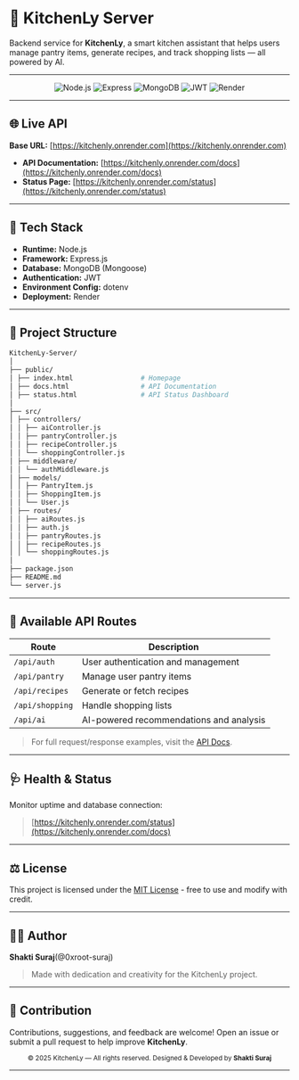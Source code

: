 # 🍳 KitchenLy Server

Backend service for **KitchenLy**, a smart kitchen assistant that helps users manage pantry items, generate recipes, and track shopping lists — all powered by AI.

---

<p align="center">
  <img src="https://img.shields.io/badge/Node.js-43853D?style=for-the-badge&logo=node.js&logoColor=white" alt="Node.js" />
  <img src="https://img.shields.io/badge/Express.js-000000?style=for-the-badge&logo=express&logoColor=white" alt="Express" />
  <img src="https://img.shields.io/badge/MongoDB-4EA94B?style=for-the-badge&logo=mongodb&logoColor=white" alt="MongoDB" />
  <img src="https://img.shields.io/badge/JWT-000000?style=for-the-badge&logo=jsonwebtokens&logoColor=white" alt="JWT" />
  <img src="https://img.shields.io/badge/Deployed%20on-Render-46E3B7?style=for-the-badge&logo=render&logoColor=white" alt="Render" />
</p>

---

## 🌐 Live API

**Base URL:** [https://kitchenly.onrender.com](https://kitchenly.onrender.com)

- **API Documentation:** [https://kitchenly.onrender.com/docs](https://kitchenly.onrender.com/docs)  
- **Status Page:** [https://kitchenly.onrender.com/status](https://kitchenly.onrender.com/status)

---

## 🧩 Tech Stack

- **Runtime:** Node.js  
- **Framework:** Express.js  
- **Database:** MongoDB (Mongoose)  
- **Authentication:** JWT  
- **Environment Config:** dotenv  
- **Deployment:** Render  

---

## 📁 Project Structure

```bash
KitchenLy-Server/
│
├── public/
│ ├── index.html                 # Homepage
│ ├── docs.html                  # API Documentation
│ ├── status.html                # API Status Dashboard
│
├── src/
│ ├── controllers/
│ │ ├── aiController.js
│ │ ├── pantryController.js
│ │ ├── recipeController.js
│ │ └── shoppingController.js
│ ├── middleware/
│ │ └── authMiddleware.js
│ ├── models/
│ │ ├── PantryItem.js
│ │ ├── ShoppingItem.js
│ │ └── User.js
│ ├── routes/
│ │ ├── aiRoutes.js
│ │ ├── auth.js
│ │ ├── pantryRoutes.js
│ │ ├── recipeRoutes.js
│ │ └── shoppingRoutes.js
│
├── package.json
├── README.md
└── server.js
```

---

## 🚀 Available API Routes

| Route | Description |
|-------|--------------|
| `/api/auth` | User authentication and management |
| `/api/pantry` | Manage user pantry items |
| `/api/recipes` | Generate or fetch recipes |
| `/api/shopping` | Handle shopping lists |
| `/api/ai` | AI-powered recommendations and analysis |

> For full request/response examples, visit the [API Docs](https://kitchenly.onrender.com/docs).

---

## 🩺 Health & Status

Monitor uptime and database connection:
> [https://kitchenly.onrender.com/status](https://kitchenly.onrender.com/docs)

---

## ⚖️ License

This project is licensed under the [MIT License](LICENSE) - free to use and modify with credit.

---

## 🧑‍💻 Author

**Shakti Suraj**(@0xroot-suraj)
> Made with dedication and creativity for the KitchenLy project.

---

## 🤝 Contribution

Contributions, suggestions, and feedback are welcome!
Open an issue or submit a pull request to help improve **KitchenLy**.

<p align="center">
  <sub>© 2025 KitchenLy — All rights reserved. Designed & Developed by <b>Shakti Suraj</b></sub>
</p>

---